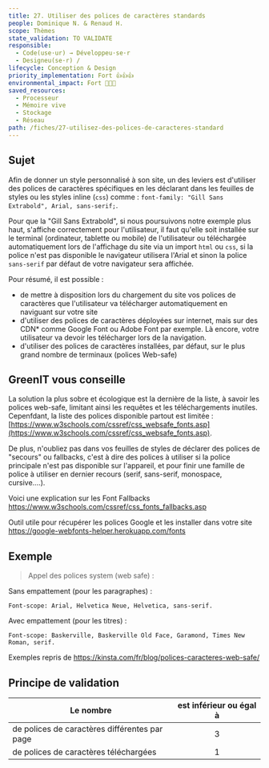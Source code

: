 ```yaml
---
title: 27. Utiliser des polices de caractères standards
people: Dominique N. & Renaud H.
scope: Thèmes
state_validation: TO VALIDATE
responsible:
  - Code(use·ur) → Développeu·se·r
  - Designeu(se·r) /
lifecycle: Conception & Design
priority_implementation: Fort 👍👍👍
environmental_impact: Fort 🌱🌱🌱
saved_resources:
  - Processeur
  - Mémoire vive
  - Stockage
  - Réseau
path: /fiches/27-utilisez-des-polices-de-caracteres-standard
---
```


## Sujet

Afin de donner un style personnalisé à son site, un des leviers est d'utiliser des polices de caractères spécifiques en les déclarant dans les feuilles de styles ou les styles inline (`css`) comme : `font-family: "Gill Sans Extrabold", Arial, sans-serif;`.

Pour que la "Gill Sans Extrabold", si nous poursuivons notre exemple plus haut, s'affiche correctement pour l'utilisateur, il faut qu'elle soit installée sur le terminal (ordinateur, tablette ou mobile) de l'utilisateur ou téléchargée automatiquement lors de l'affichage du site via un import `html` ou `css`, si la police n'est pas disponible le navigateur utilisera l'Arial et sinon la police `sans-serif` par défaut de votre navigateur sera affichée.

Pour résumé, il est possible :
- de mettre à disposition lors du chargement du site vos polices de caractères que l'utilisateur va télécharger automatiquement en naviguant sur votre site
- d'utiliser des polices de caractères déployées sur internet, mais sur des CDN\* comme Google Font ou Adobe Font par exemple. Là encore, votre utilisateur va devoir les télécharger lors de la navigation.
- d'utiliser des polices de caractères installées, par défaut, sur le plus grand nombre de terminaux (polices Web-safe)

## GreenIT vous conseille

La solution la plus sobre et écologique est la dernière de la liste, à savoir les polices web-safe, limitant ainsi les requêtes et les téléchargements inutiles. Cepenfdant, la liste des polices disponible partout est limitée : [https://www.w3schools.com/cssref/css_websafe_fonts.asp](https://www.w3schools.com/cssref/css_websafe_fonts.asp).


De plus, n'oubliez pas dans vos feuilles de styles de déclarer des polices de "secours" ou fallbacks, c'est à dire des polices à utiliser si la police principale n'est pas disponible sur l'appareil, et pour finir une famille de police à utiliser en dernier recours (serif, sans-serif, monospace, cursive....).

Voici une explication sur les Font Fallbacks <https://www.w3schools.com/cssref/css_fonts_fallbacks.asp>

Outil utile pour récupérer les polices Google et les installer dans votre site <https://google-webfonts-helper.herokuapp.com/fonts>

## Exemple

> Appel des polices system (web safe) :

Sans empattement (pour les paragraphes) :

`Font-scope: Arial, Helvetica Neue, Helvetica, sans-serif.`

Avec empattement (pour les titres) :

`Font-scope: Baskerville, Baskerville Old Face, Garamond, Times New Roman, serif.`

Exemples repris de <https://kinsta.com/fr/blog/polices-caracteres-web-safe/>

## Principe de validation

| Le nombre | est inférieur ou égal à |
| ------------- | :---------------------: |
| de polices de caractères différentes par page       |            3            |
| de polices de caractères téléchargées        |            1            |

